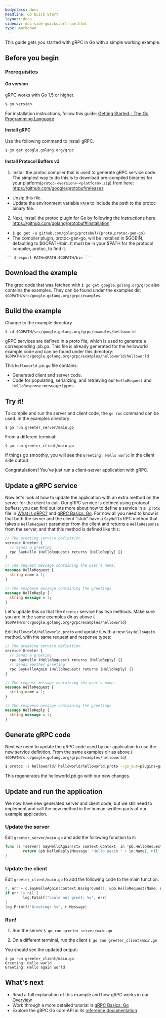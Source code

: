 ```yaml
---
bodyclass: docs
headline: Go Quick Start
layout: docs
sidenav: doc-side-quickstart-nav.html
type: markdown
---
```


<p class="lead">This guide gets you started with gRPC in Go with a simple
working example.</p>

<div id="toc"></div>

## Before you begin

### Prerequisites

#### Go version
gRPC works with Go 1.5 or higher.

```sh
$ go version
```

For installation instructions, follow this guide: [Getting Started - The Go Programming Language](https://golang.org/doc/install)

#### Install gRPC
Use the following command to install gRPC.
```sh
$ go get google.golang.org/grpc
```

#### Install Protocol Buffers v3

1. Install the protoc compiler that is used to generate gRPC service code. The simplest way to do this is to download pre-compiled binaries for your platform(`protoc-<version>-<platform>.zip`) from here: https://github.com/google/protobuf/releases
  * Unzip this file.
  * Update the environment variable `PATH` to include the path to the protoc binary file.

2. Next, install the protoc plugin for Go by following the instructions here: https://github.com/golang/protobuf#installation	
  *  ``` $ go get -u github.com/golang/protobuf/{proto,protoc-gen-go} ```
  *  The compiler plugin, protoc-gen-go, will be installed in $GOBIN, defaulting to $GOPATH/bin. It must be in your $PATH for the protocol compiler, protoc, to find it.
     
    ``` $ export PATH=$PATH:$GOPATH/bin ```

## Download the example
The grpc code that was fetched with ``` $ go get google.golang.org/grpc ``` also contains the examples. They can be found under the examples dir: `$GOPATH/src/google.golang.org/grpc/examples`.

## Build the example
Change to the example directory

```$ cd $GOPATH/src/google.golang.org/grpc/examples/helloworld```

gRPC services are defined in a proto file, which is used to generate a corresponding .pb.go. This file is already generated for the helloworld example code and can be found under this directory: `$GOPATH/src/google.golang.org/grpc/examples/helloworld/helloworld`

This `helloworld.pb.go` file contains:
  * Generated client and server code.
  * Code for populating, serializing, and retrieving our `HelloRequest` and `HelloResponse` message types.


## Try it!
To compile and run the server and client code, the `go run` command can be used.
In the examples directory:

```$ go run greeter_server/main.go```

From a different terminal:

```$ go run greeter_client/main.go```

If things go smoothly, you will see the `Greeting: Hello world` in the client side output.

Congratulations! You've just run a client-server application with gRPC.


## Update a gRPC service

Now let's look at how to update the application with an extra method on the
server for the client to call. Our gRPC service is defined using protocol
buffers; you can find out lots more about how to define a service in a `.proto`
file in [What is gRPC?](http://www.grpc.io/docs/#what-is-grpc) and [gRPC Basics:
Go][]. For now all you need to know is that both the server and the client
"stub" have a `SayHello` RPC method that takes a `HelloRequest` parameter from
the client and returns a `HelloResponse` from the server, and that this method
is defined like this:


```protobuf
// The greeting service definition.
service Greeter {
  // Sends a greeting
  rpc SayHello (HelloRequest) returns (HelloReply) {}
}

// The request message containing the user's name.
message HelloRequest {
  string name = 1;
}

// The response message containing the greetings
message HelloReply {
  string message = 1;
}
```

Let's update this so that the `Greeter` service has two methods. Make sure you are in the same examples dir as above (``` $GOPATH/src/google.golang.org/grpc/examples/helloworld```) 

Edit `helloworld/helloworld.proto` and update it with a new `SayHelloAgain` method, with the same request and response
types:

```protobuf
// The greeting service definition.
service Greeter {
  // Sends a greeting
  rpc SayHello (HelloRequest) returns (HelloReply) {}
  // Sends another greeting
  rpc SayHelloAgain (HelloRequest) returns (HelloReply) {}
}

// The request message containing the user's name.
message HelloRequest {
  string name = 1;
}

// The response message containing the greetings
message HelloReply {
  string message = 1;
}
```

## Generate gRPC code

Next we need to update the gRPC code used by our application to use the new
service definition. From the same examples dir as above (``` $GOPATH/src/google.golang.org/grpc/examples/helloworld```)

```sh
$ protoc -I helloworld/ helloworld/helloworld.proto --go_out=plugins=grpc:helloworld
```
This regenerates the helloworld.pb.go with our new changes.

## Update and run the application

We now have new generated server and client code, but we still need to implement
and call the new method in the human-written parts of our example application.

### Update the server

Edit `greeter_server/main.go` and add the following function to it:

```go
func (s *server) SayHelloAgain(ctx context.Context, in *pb.HelloRequest) (*pb.HelloReply, error) {
        return &pb.HelloReply{Message: "Hello again " + in.Name}, nil
}
```

### Update the client

Edit `greeter_client/main.go` to add the following code to the main function.

```go
r, err = c.SayHelloAgain(context.Background(), &pb.HelloRequest{Name: name})
if err != nil {
        log.Fatalf("could not greet: %v", err)
}
log.Printf("Greeting: %s", r.Message)
```

### Run!

1. Run the server 
   ``` $ go run greeter_server/main.go ```

2. On a different terminal, run the client 
   ``` $ go run greeter_client/main.go ```

You should see the updated output:
   ```
   $ go run greeter_client/main.go
   Greeting: Hello world
   Greeting: Hello again world
   ```


## What's next

- Read a full explanation of this example and how gRPC works in our
  [Overview](http://www.grpc.io/docs/)
- Work through a more detailed tutorial in [gRPC Basics: Go][]
- Explore the gRPC Go core API in its [reference
  documentation](https://godoc.org/google.golang.org/grpc)

[gRPC Basics: Go]:http://www.grpc.io/docs/tutorials/basic/go.html

